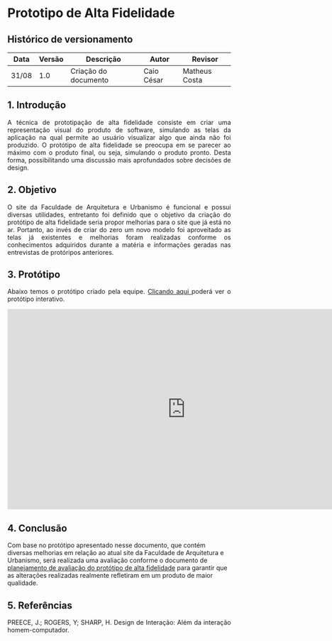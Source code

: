 # Prototipo de Alta Fidelidade

## Histórico de versionamento

| Data  | Versão | Descrição | Autor | Revisor |
| --- | --- | --- | --- | --- |
| 31/08 | 1.0 | Criação do documento | Caio César | Matheus Costa | 

## 1. Introdução

<p align="justify">
A técnica de prototipação de alta fidelidade consiste em criar uma representação visual do produto de software, simulando as telas da aplicação na qual permite ao usuário visualizar algo que ainda não foi produzido. O protótipo de alta fidelidade se preocupa em se parecer ao máximo com o produto final, ou seja, simulando o produto pronto. Desta forma, possibilitando uma discussão mais aprofundados sobre decisões de design.
</p>

## 2. Objetivo

<p align="justify">
O site da Faculdade de Arquitetura e Urbanismo é funcional e possui diversas utilidades, entretanto foi definido que o objetivo da criação do protótipo de alta fidelidade seria propor melhorias para o site que já está no ar. Portanto, ao invés de criar do zero um novo modelo foi aproveitado as telas já existentes e melhorias foram realizadas conforme os conhecimentos adquiridos durante a matéria e informações geradas nas entrevistas de protóripos anteriores.
</p>

## 3. Protótipo

<p align="justify">
Abaixo temos o protótipo criado pela equipe. <a href="https://www.figma.com/proto/N6onvozGkZ1ejKygnJIHEX/Untitled?node-id=3%3A7&scaling=min-zoom&page-id=0%3A1&starting-point-node-id=3%3A7"> Clicando aqui </a> poderá ver o protótipo interativo.
</p>

<iframe style="border: 1px solid rgba(0, 0, 0, 0.1);" width="800" height="450" src="https://www.figma.com/proto/N6onvozGkZ1ejKygnJIHEX/Untitled?node-id=3%3A7&scaling=min-zoom&page-id=0%3A1&starting-point-node-id=3%3A7" allowfullscreen></iframe>

## 4. Conclusão

Com base no protótipo apresentado nesse documento, que contém diversas melhorias em relação ao atual site da Faculdade de Arquitetura e Urbanismo, será realizada uma avaliação conforme o documento de [planejamento de avaliação do protótipo de alta fidelidade](planej-avaliacao-prototipo-alta-fidelidade.md) para garantir que as alterações realizadas realmente refletiram em um produto de maior qualidade.

## 5. Referências

<p align="justify">
PREECE, J.; ROGERS, Y; SHARP, H. Design de Interação: Além da interação homem-computador.
</p>
